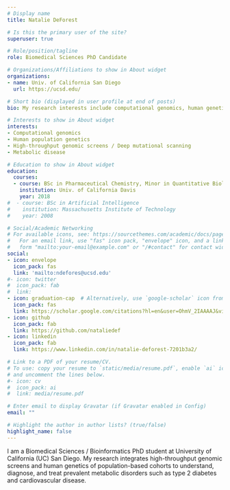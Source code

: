 ```yaml
---
# Display name
title: Natalie DeForest

# Is this the primary user of the site?
superuser: true

# Role/position/tagline
role: Biomedical Sciences PhD Candidate

# Organizations/Affiliations to show in About widget
organizations:
- name: Univ. of California San Diego
  url: https://ucsd.edu/

# Short bio (displayed in user profile at end of posts)
bio: My research interests include computational genomics, human genetics, and metabolic disease.

# Interests to show in About widget
interests:
- Computational genomics
- Human population genetics
- High-throughput genomic screens / Deep mutational scanning
- Metabolic disease

# Education to show in About widget
education:
  courses:
  - course: BSc in Pharmaceutical Chemistry, Minor in Quantitative Biology & Bioinformatics, summa cum laude
    institution: Univ. of California Davis
    year: 2018
#  - course: BSc in Artificial Intelligence
#    institution: Massachusetts Institute of Technology
#    year: 2008

# Social/Academic Networking
# For available icons, see: https://sourcethemes.com/academic/docs/page-builder/#icons
#   For an email link, use "fas" icon pack, "envelope" icon, and a link in the
#   form "mailto:your-email@example.com" or "/#contact" for contact widget.
social:
- icon: envelope
  icon_pack: fas
  link: 'mailto:ndefores@ucsd.edu'
#- icon: twitter
#  icon_pack: fab
#  link: 
- icon: graduation-cap  # Alternatively, use `google-scholar` icon from `ai` icon pack
  icon_pack: fas
  link: https://scholar.google.com/citations?hl=en&user=OhmV_2IAAAAJ&view_op=list_works&gmla=AJsN-F5vTdso_aFtsXByTKTNiDJMMjBko8T9gfAaAuKVnmbmXgFXVhnQAnOz0HuxmjMHWJaoRlj2rdSKnjs0goN4g-cXOW9eD4Gk2k_-4w7_YC57ZZFQ5TU
- icon: github
  icon_pack: fab
  link: https://github.com/nataliedef
- icon: linkedin
  icon_pack: fab
  link: https://www.linkedin.com/in/natalie-deforest-7201b3a2/

# Link to a PDF of your resume/CV.
# To use: copy your resume to `static/media/resume.pdf`, enable `ai` icons in `params.toml`, 
# and uncomment the lines below.
#- icon: cv
#  icon_pack: ai
#  link: media/resume.pdf

# Enter email to display Gravatar (if Gravatar enabled in Config)
email: ""

# Highlight the author in author lists? (true/false)
highlight_name: false
---
```


I am a Biomedical Sciences / Bioinformatics PhD student at University of California (UC) San Diego. My research integrates high-throughput genomic screens and human genetics of population-based cohorts to understand, diagnose, and treat prevalent metabolic disorders such as type 2 diabetes and cardiovascular disease. 

<!-- {{< icon name="download" pack="fas" >}} Download my {{< staticref "media/demo_resume.pdf" "newtab" >}}resumé{{< /staticref >}}.""" -->
